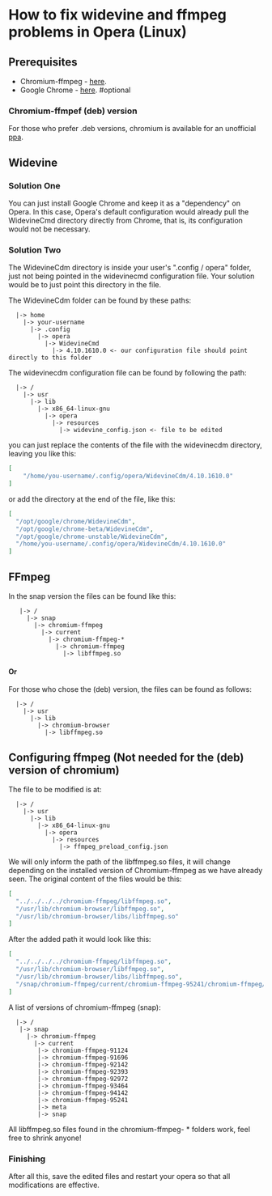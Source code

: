 # How to fix widevine and ffmpeg problems in Opera (Linux)

## Prerequisites
  - Chromium-ffmpeg - [here](https://snapcraft.io/chromium-ffmpeg).
  - Google Chrome -  [here](https://www.google.pt/intl/pt-PT/chrome/). #optional
### Chromium-ffmpef (deb) version
  For those who prefer .deb versions, chromium is available for an unofficial [ppa](https://launchpad.net/~xalt7x/+archive/ubuntu/chromium-deb-vaapi).
  
## Widevine

### Solution One
  You can just install Google Chrome and keep it as a "dependency" on Opera. In this case, Opera's default configuration would already pull the WidevineCmd directory directly from Chrome, that is, its configuration would not be necessary.
  
### Solution Two
  The WidevineCdm directory is inside your user's ".config / opera" folder, just not being pointed in the widevinecmd configuration file. Your solution would be to just point this directory in the file.
  
The WidevineCdm folder can be found by these paths:
```
  |-> home
    |-> your-username
      |-> .config
        |-> opera
          |-> WidevineCmd
            |-> 4.10.1610.0 <- our configuration file should point directly to this folder
```
The widevinecdm configuration file can be found by following the path:
```
  |-> /
    |-> usr
      |-> lib
        |-> x86_64-linux-gnu
          |-> opera
            |-> resources
              |-> widevine_config.json <- file to be edited

```
you can just replace the contents of the file with the widevinecdm directory, leaving you like this:
```json
[
    "/home/you-username/.config/opera/WidevineCdm/4.10.1610.0"
]
```
or add the directory at the end of the file, like this:
```json
[
  "/opt/google/chrome/WidevineCdm",
  "/opt/google/chrome-beta/WidevineCdm",
  "/opt/google/chrome-unstable/WidevineCdm",
  "/home/you-username/.config/opera/WidevineCdm/4.10.1610.0"
]
```
## FFmpeg
  In the snap version the files can be found like this:
```
   |-> /
     |-> snap
       |-> chromium-ffmpeg
         |-> current
           |-> chromium-ffmpeg-*
             |-> chromium-ffmpeg
               |-> libffmpeg.so
```
#### Or
  For those who chose the (deb) version, the files can be found as follows:
```
  |-> /
    |-> usr
      |-> lib
        |-> chromium-browser
          |-> libffmpeg.so
```
## Configuring ffmpeg (Not needed for the (deb) version of chromium)
  The file to be modified is at:
```
  |-> /
    |-> usr
      |-> lib
        |-> x86_64-linux-gnu
          |-> opera
            |-> resources
              |-> ffmpeg_preload_config.json
```
  We will only inform the path of the libffmpeg.so files, it will change depending on the installed version of Chromium-ffmpeg as we have already seen.
  The original content of the files would be this:
```json
[
  "../../../../chromium-ffmpeg/libffmpeg.so",
  "/usr/lib/chromium-browser/libffmpeg.so",
  "/usr/lib/chromium-browser/libs/libffmpeg.so"
]
```
  After the added path it would look like this:
```json
[
  "../../../../chromium-ffmpeg/libffmpeg.so",
  "/usr/lib/chromium-browser/libffmpeg.so",
  "/usr/lib/chromium-browser/libs/libffmpeg.so",
  "/snap/chromium-ffmpeg/current/chromium-ffmpeg-95241/chromium-ffmpeg/libffmpeg.so"
]
```
  A list of versions of chromium-ffmpeg (snap):
  ```
    |-> /
     |-> snap
       |-> chromium-ffmpeg
         |-> current
          |-> chromium-ffmpeg-91124
          |-> chromium-ffmpeg-91696
          |-> chromium-ffmpeg-92142
          |-> chromium-ffmpeg-92393
          |-> chromium-ffmpeg-92972
          |-> chromium-ffmpeg-93464
          |-> chromium-ffmpeg-94142
          |-> chromium-ffmpeg-95241
          |-> meta
          |-> snap
  ```
  All libffmpeg.so files found in the chromium-ffmpeg- * folders work, feel free to shrink anyone!
  
### Finishing
  After all this, save the edited files and restart your opera so that all modifications are effective.
